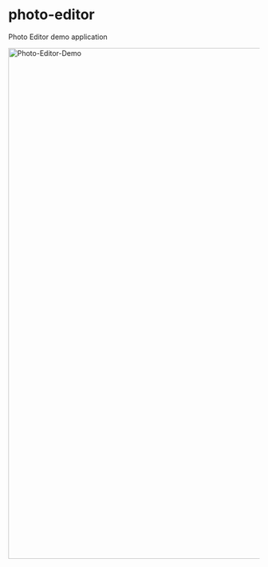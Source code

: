 # photo-editor
Photo Editor demo application

<img width="1025" alt="Photo-Editor-Demo" src="https://github.com/Naguales/PhotoEditor/assets/12149564/fff2baeb-54d0-44ee-9430-09f60cb67bca">
